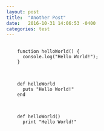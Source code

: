 ```yaml
---
layout: post
title:  "Another Post"
date:   2016-10-31 14:06:53 -0400
categories: test
---
```


<pre>
  <code class="language-javascript">
    function helloWorld() {
      console.log("Hello World!");
    }
  </code>
</pre>

<pre>
  <code class="language-ruby">
    def helloWorld
      puts "Hello World!"
    end
  </code>
</pre>

<pre>
  <code class="language-python">
    def helloWorld()
      print "Hello World!"
  </code>
</pre>
